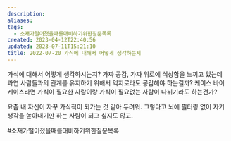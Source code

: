 ```yaml
---
description:
aliases: 
tags:
  - 소재가떨어졌을때를대비하기위한질문목록
created: 2023-04-12T22:40:56
updated: 2023-07-11T15:21:10
title: 2022-07-20 가식에 대해서 어떻게 생각하는지
---
```

가식에 대해서 어떻게 생각하시는지? 가짜 공감, 가짜 위로에 식상함을 느끼고 있는데 과연 사람들과의 관계를 유지하기 위해서 억지로라도 공감해야 하는걸까? 케이스 바이 케이스라면 가식이 필요한 사람이랑 가식이 필요없는 사람이 나뉘기라도 하는건가? 

요즘 내 자신이 자꾸 가식적이 되가는 것 같아 두려워. 그렇다고 뇌에 필터링 없이 자기 생각을 쏟아내기만 하는 사람이 되고 싶지도 않고. 

#소재가떨어졌을때를대비하기위한질문목록 